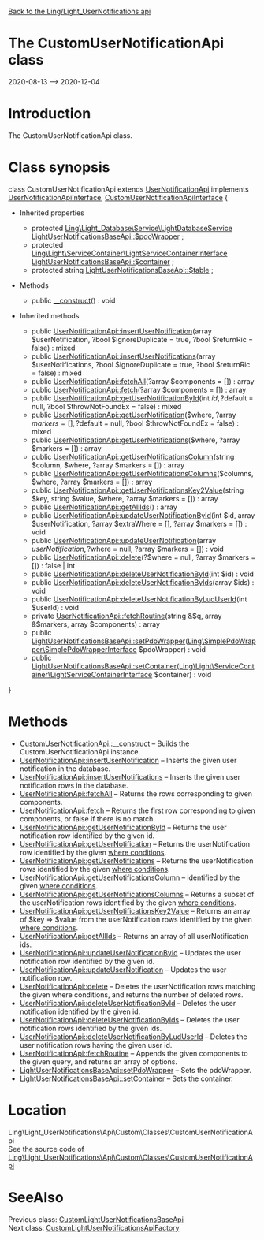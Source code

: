 [Back to the Ling/Light_UserNotifications api](https://github.com/lingtalfi/Light_UserNotifications/blob/master/doc/api/Ling/Light_UserNotifications.md)



The CustomUserNotificationApi class
================
2020-08-13 --> 2020-12-04






Introduction
============

The CustomUserNotificationApi class.



Class synopsis
==============


class <span class="pl-k">CustomUserNotificationApi</span> extends [UserNotificationApi](https://github.com/lingtalfi/Light_UserNotifications/blob/master/doc/api/Ling/Light_UserNotifications/Api/Generated/Classes/UserNotificationApi.md) implements [UserNotificationApiInterface](https://github.com/lingtalfi/Light_UserNotifications/blob/master/doc/api/Ling/Light_UserNotifications/Api/Generated/Interfaces/UserNotificationApiInterface.md), [CustomUserNotificationApiInterface](https://github.com/lingtalfi/Light_UserNotifications/blob/master/doc/api/Ling/Light_UserNotifications/Api/Custom/Interfaces/CustomUserNotificationApiInterface.md) {

- Inherited properties
    - protected [Ling\Light_Database\Service\LightDatabaseService](https://github.com/lingtalfi/Light_Database/blob/master/doc/api/Ling/Light_Database/Service/LightDatabaseService.md) [LightUserNotificationsBaseApi::$pdoWrapper](#property-pdoWrapper) ;
    - protected [Ling\Light\ServiceContainer\LightServiceContainerInterface](https://github.com/lingtalfi/Light/blob/master/doc/api/Ling/Light/ServiceContainer/LightServiceContainerInterface.md) [LightUserNotificationsBaseApi::$container](#property-container) ;
    - protected string [LightUserNotificationsBaseApi::$table](#property-table) ;

- Methods
    - public [__construct](https://github.com/lingtalfi/Light_UserNotifications/blob/master/doc/api/Ling/Light_UserNotifications/Api/Custom/Classes/CustomUserNotificationApi/__construct.md)() : void

- Inherited methods
    - public [UserNotificationApi::insertUserNotification](https://github.com/lingtalfi/Light_UserNotifications/blob/master/doc/api/Ling/Light_UserNotifications/Api/Generated/Classes/UserNotificationApi/insertUserNotification.md)(array $userNotification, ?bool $ignoreDuplicate = true, ?bool $returnRic = false) : mixed
    - public [UserNotificationApi::insertUserNotifications](https://github.com/lingtalfi/Light_UserNotifications/blob/master/doc/api/Ling/Light_UserNotifications/Api/Generated/Classes/UserNotificationApi/insertUserNotifications.md)(array $userNotifications, ?bool $ignoreDuplicate = true, ?bool $returnRic = false) : mixed
    - public [UserNotificationApi::fetchAll](https://github.com/lingtalfi/Light_UserNotifications/blob/master/doc/api/Ling/Light_UserNotifications/Api/Generated/Classes/UserNotificationApi/fetchAll.md)(?array $components = []) : array
    - public [UserNotificationApi::fetch](https://github.com/lingtalfi/Light_UserNotifications/blob/master/doc/api/Ling/Light_UserNotifications/Api/Generated/Classes/UserNotificationApi/fetch.md)(?array $components = []) : array
    - public [UserNotificationApi::getUserNotificationById](https://github.com/lingtalfi/Light_UserNotifications/blob/master/doc/api/Ling/Light_UserNotifications/Api/Generated/Classes/UserNotificationApi/getUserNotificationById.md)(int $id, ?$default = null, ?bool $throwNotFoundEx = false) : mixed
    - public [UserNotificationApi::getUserNotification](https://github.com/lingtalfi/Light_UserNotifications/blob/master/doc/api/Ling/Light_UserNotifications/Api/Generated/Classes/UserNotificationApi/getUserNotification.md)($where, ?array $markers = [], ?$default = null, ?bool $throwNotFoundEx = false) : mixed
    - public [UserNotificationApi::getUserNotifications](https://github.com/lingtalfi/Light_UserNotifications/blob/master/doc/api/Ling/Light_UserNotifications/Api/Generated/Classes/UserNotificationApi/getUserNotifications.md)($where, ?array $markers = []) : array
    - public [UserNotificationApi::getUserNotificationsColumn](https://github.com/lingtalfi/Light_UserNotifications/blob/master/doc/api/Ling/Light_UserNotifications/Api/Generated/Classes/UserNotificationApi/getUserNotificationsColumn.md)(string $column, $where, ?array $markers = []) : array
    - public [UserNotificationApi::getUserNotificationsColumns](https://github.com/lingtalfi/Light_UserNotifications/blob/master/doc/api/Ling/Light_UserNotifications/Api/Generated/Classes/UserNotificationApi/getUserNotificationsColumns.md)($columns, $where, ?array $markers = []) : array
    - public [UserNotificationApi::getUserNotificationsKey2Value](https://github.com/lingtalfi/Light_UserNotifications/blob/master/doc/api/Ling/Light_UserNotifications/Api/Generated/Classes/UserNotificationApi/getUserNotificationsKey2Value.md)(string $key, string $value, $where, ?array $markers = []) : array
    - public [UserNotificationApi::getAllIds](https://github.com/lingtalfi/Light_UserNotifications/blob/master/doc/api/Ling/Light_UserNotifications/Api/Generated/Classes/UserNotificationApi/getAllIds.md)() : array
    - public [UserNotificationApi::updateUserNotificationById](https://github.com/lingtalfi/Light_UserNotifications/blob/master/doc/api/Ling/Light_UserNotifications/Api/Generated/Classes/UserNotificationApi/updateUserNotificationById.md)(int $id, array $userNotification, ?array $extraWhere = [], ?array $markers = []) : void
    - public [UserNotificationApi::updateUserNotification](https://github.com/lingtalfi/Light_UserNotifications/blob/master/doc/api/Ling/Light_UserNotifications/Api/Generated/Classes/UserNotificationApi/updateUserNotification.md)(array $userNotification, ?$where = null, ?array $markers = []) : void
    - public [UserNotificationApi::delete](https://github.com/lingtalfi/Light_UserNotifications/blob/master/doc/api/Ling/Light_UserNotifications/Api/Generated/Classes/UserNotificationApi/delete.md)(?$where = null, ?array $markers = []) : false | int
    - public [UserNotificationApi::deleteUserNotificationById](https://github.com/lingtalfi/Light_UserNotifications/blob/master/doc/api/Ling/Light_UserNotifications/Api/Generated/Classes/UserNotificationApi/deleteUserNotificationById.md)(int $id) : void
    - public [UserNotificationApi::deleteUserNotificationByIds](https://github.com/lingtalfi/Light_UserNotifications/blob/master/doc/api/Ling/Light_UserNotifications/Api/Generated/Classes/UserNotificationApi/deleteUserNotificationByIds.md)(array $ids) : void
    - public [UserNotificationApi::deleteUserNotificationByLudUserId](https://github.com/lingtalfi/Light_UserNotifications/blob/master/doc/api/Ling/Light_UserNotifications/Api/Generated/Classes/UserNotificationApi/deleteUserNotificationByLudUserId.md)(int $userId) : void
    - private [UserNotificationApi::fetchRoutine](https://github.com/lingtalfi/Light_UserNotifications/blob/master/doc/api/Ling/Light_UserNotifications/Api/Generated/Classes/UserNotificationApi/fetchRoutine.md)(string &$q, array &$markers, array $components) : array
    - public [LightUserNotificationsBaseApi::setPdoWrapper](https://github.com/lingtalfi/Light_UserNotifications/blob/master/doc/api/Ling/Light_UserNotifications/Api/Generated/Classes/LightUserNotificationsBaseApi/setPdoWrapper.md)([Ling\SimplePdoWrapper\SimplePdoWrapperInterface](https://github.com/lingtalfi/SimplePdoWrapper/blob/master/doc/api/Ling/SimplePdoWrapper/SimplePdoWrapperInterface.md) $pdoWrapper) : void
    - public [LightUserNotificationsBaseApi::setContainer](https://github.com/lingtalfi/Light_UserNotifications/blob/master/doc/api/Ling/Light_UserNotifications/Api/Generated/Classes/LightUserNotificationsBaseApi/setContainer.md)([Ling\Light\ServiceContainer\LightServiceContainerInterface](https://github.com/lingtalfi/Light/blob/master/doc/api/Ling/Light/ServiceContainer/LightServiceContainerInterface.md) $container) : void

}






Methods
==============

- [CustomUserNotificationApi::__construct](https://github.com/lingtalfi/Light_UserNotifications/blob/master/doc/api/Ling/Light_UserNotifications/Api/Custom/Classes/CustomUserNotificationApi/__construct.md) &ndash; Builds the CustomUserNotificationApi instance.
- [UserNotificationApi::insertUserNotification](https://github.com/lingtalfi/Light_UserNotifications/blob/master/doc/api/Ling/Light_UserNotifications/Api/Generated/Classes/UserNotificationApi/insertUserNotification.md) &ndash; Inserts the given user notification in the database.
- [UserNotificationApi::insertUserNotifications](https://github.com/lingtalfi/Light_UserNotifications/blob/master/doc/api/Ling/Light_UserNotifications/Api/Generated/Classes/UserNotificationApi/insertUserNotifications.md) &ndash; Inserts the given user notification rows in the database.
- [UserNotificationApi::fetchAll](https://github.com/lingtalfi/Light_UserNotifications/blob/master/doc/api/Ling/Light_UserNotifications/Api/Generated/Classes/UserNotificationApi/fetchAll.md) &ndash; Returns the rows corresponding to given components.
- [UserNotificationApi::fetch](https://github.com/lingtalfi/Light_UserNotifications/blob/master/doc/api/Ling/Light_UserNotifications/Api/Generated/Classes/UserNotificationApi/fetch.md) &ndash; Returns the first row corresponding to given components, or false if there is no match.
- [UserNotificationApi::getUserNotificationById](https://github.com/lingtalfi/Light_UserNotifications/blob/master/doc/api/Ling/Light_UserNotifications/Api/Generated/Classes/UserNotificationApi/getUserNotificationById.md) &ndash; Returns the user notification row identified by the given id.
- [UserNotificationApi::getUserNotification](https://github.com/lingtalfi/Light_UserNotifications/blob/master/doc/api/Ling/Light_UserNotifications/Api/Generated/Classes/UserNotificationApi/getUserNotification.md) &ndash; Returns the userNotification row identified by the given [where conditions](https://github.com/lingtalfi/SimplePdoWrapper#the-where-conditions).
- [UserNotificationApi::getUserNotifications](https://github.com/lingtalfi/Light_UserNotifications/blob/master/doc/api/Ling/Light_UserNotifications/Api/Generated/Classes/UserNotificationApi/getUserNotifications.md) &ndash; Returns the userNotification rows identified by the given [where conditions](https://github.com/lingtalfi/SimplePdoWrapper#the-where-conditions).
- [UserNotificationApi::getUserNotificationsColumn](https://github.com/lingtalfi/Light_UserNotifications/blob/master/doc/api/Ling/Light_UserNotifications/Api/Generated/Classes/UserNotificationApi/getUserNotificationsColumn.md) &ndash; identified by the given [where conditions](https://github.com/lingtalfi/SimplePdoWrapper#the-where-conditions).
- [UserNotificationApi::getUserNotificationsColumns](https://github.com/lingtalfi/Light_UserNotifications/blob/master/doc/api/Ling/Light_UserNotifications/Api/Generated/Classes/UserNotificationApi/getUserNotificationsColumns.md) &ndash; Returns a subset of the userNotification rows identified by the given [where conditions](https://github.com/lingtalfi/SimplePdoWrapper#the-where-conditions).
- [UserNotificationApi::getUserNotificationsKey2Value](https://github.com/lingtalfi/Light_UserNotifications/blob/master/doc/api/Ling/Light_UserNotifications/Api/Generated/Classes/UserNotificationApi/getUserNotificationsKey2Value.md) &ndash; Returns an array of $key => $value from the userNotification rows identified by the given [where conditions](https://github.com/lingtalfi/SimplePdoWrapper#the-where-conditions).
- [UserNotificationApi::getAllIds](https://github.com/lingtalfi/Light_UserNotifications/blob/master/doc/api/Ling/Light_UserNotifications/Api/Generated/Classes/UserNotificationApi/getAllIds.md) &ndash; Returns an array of all userNotification ids.
- [UserNotificationApi::updateUserNotificationById](https://github.com/lingtalfi/Light_UserNotifications/blob/master/doc/api/Ling/Light_UserNotifications/Api/Generated/Classes/UserNotificationApi/updateUserNotificationById.md) &ndash; Updates the user notification row identified by the given id.
- [UserNotificationApi::updateUserNotification](https://github.com/lingtalfi/Light_UserNotifications/blob/master/doc/api/Ling/Light_UserNotifications/Api/Generated/Classes/UserNotificationApi/updateUserNotification.md) &ndash; Updates the user notification row.
- [UserNotificationApi::delete](https://github.com/lingtalfi/Light_UserNotifications/blob/master/doc/api/Ling/Light_UserNotifications/Api/Generated/Classes/UserNotificationApi/delete.md) &ndash; Deletes the userNotification rows matching the given where conditions, and returns the number of deleted rows.
- [UserNotificationApi::deleteUserNotificationById](https://github.com/lingtalfi/Light_UserNotifications/blob/master/doc/api/Ling/Light_UserNotifications/Api/Generated/Classes/UserNotificationApi/deleteUserNotificationById.md) &ndash; Deletes the user notification identified by the given id.
- [UserNotificationApi::deleteUserNotificationByIds](https://github.com/lingtalfi/Light_UserNotifications/blob/master/doc/api/Ling/Light_UserNotifications/Api/Generated/Classes/UserNotificationApi/deleteUserNotificationByIds.md) &ndash; Deletes the user notification rows identified by the given ids.
- [UserNotificationApi::deleteUserNotificationByLudUserId](https://github.com/lingtalfi/Light_UserNotifications/blob/master/doc/api/Ling/Light_UserNotifications/Api/Generated/Classes/UserNotificationApi/deleteUserNotificationByLudUserId.md) &ndash; Deletes the user notification rows having the given user id.
- [UserNotificationApi::fetchRoutine](https://github.com/lingtalfi/Light_UserNotifications/blob/master/doc/api/Ling/Light_UserNotifications/Api/Generated/Classes/UserNotificationApi/fetchRoutine.md) &ndash; Appends the given components to the given query, and returns an array of options.
- [LightUserNotificationsBaseApi::setPdoWrapper](https://github.com/lingtalfi/Light_UserNotifications/blob/master/doc/api/Ling/Light_UserNotifications/Api/Generated/Classes/LightUserNotificationsBaseApi/setPdoWrapper.md) &ndash; Sets the pdoWrapper.
- [LightUserNotificationsBaseApi::setContainer](https://github.com/lingtalfi/Light_UserNotifications/blob/master/doc/api/Ling/Light_UserNotifications/Api/Generated/Classes/LightUserNotificationsBaseApi/setContainer.md) &ndash; Sets the container.





Location
=============
Ling\Light_UserNotifications\Api\Custom\Classes\CustomUserNotificationApi<br>
See the source code of [Ling\Light_UserNotifications\Api\Custom\Classes\CustomUserNotificationApi](https://github.com/lingtalfi/Light_UserNotifications/blob/master/Api/Custom/Classes/CustomUserNotificationApi.php)



SeeAlso
==============
Previous class: [CustomLightUserNotificationsBaseApi](https://github.com/lingtalfi/Light_UserNotifications/blob/master/doc/api/Ling/Light_UserNotifications/Api/Custom/Classes/CustomLightUserNotificationsBaseApi.md)<br>Next class: [CustomLightUserNotificationsApiFactory](https://github.com/lingtalfi/Light_UserNotifications/blob/master/doc/api/Ling/Light_UserNotifications/Api/Custom/CustomLightUserNotificationsApiFactory.md)<br>
